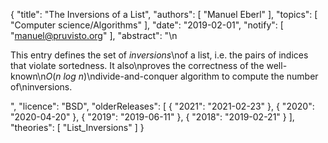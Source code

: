 {
    "title": "The Inversions of a List",
    "authors": [
        "Manuel Eberl"
    ],
    "topics": [
        "Computer science/Algorithms"
    ],
    "date": "2019-02-01",
    "notify": [
        "manuel@pruvisto.org"
    ],
    "abstract": "\n<p>This entry defines the set of <em>inversions</em>\nof a list, i.e. the pairs of indices that violate sortedness. It also\nproves the correctness of the well-known\n<em>O</em>(<em>n log n</em>)\ndivide-and-conquer algorithm to compute the number of\ninversions.</p>",
    "licence": "BSD",
    "olderReleases": [
        {
            "2021": "2021-02-23"
        },
        {
            "2020": "2020-04-20"
        },
        {
            "2019": "2019-06-11"
        },
        {
            "2018": "2019-02-21"
        }
    ],
    "theories": [
        "List_Inversions"
    ]
}